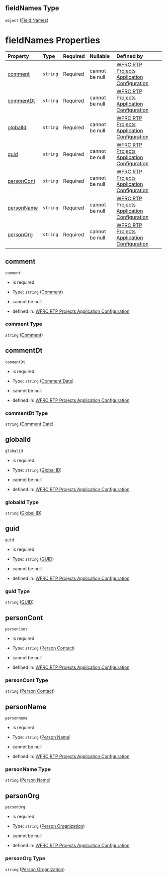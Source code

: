 ## fieldNames Type

`object` ([Field Names](config-properties-project-information-widget-config-properties-field-names.md))

# fieldNames Properties

| Property                  | Type     | Required | Nullable       | Defined by                                                                                                                                                                                                                                                                                       |
| :------------------------ | :------- | :------- | :------------- | :----------------------------------------------------------------------------------------------------------------------------------------------------------------------------------------------------------------------------------------------------------------------------------------------- |
| [comment](#comment)       | `string` | Required | cannot be null | [WFRC RTP Projects Application Configuration](config-properties-project-information-widget-config-properties-field-names-properties-comment.md "https://wfrc.org/rtp-2023-adopted-map/config.schema.json#/properties/projectInformation/properties/fieldNames/properties/comment")               |
| [commentDt](#commentdt)   | `string` | Required | cannot be null | [WFRC RTP Projects Application Configuration](config-properties-project-information-widget-config-properties-field-names-properties-comment-date.md "https://wfrc.org/rtp-2023-adopted-map/config.schema.json#/properties/projectInformation/properties/fieldNames/properties/commentDt")        |
| [globalId](#globalid)     | `string` | Required | cannot be null | [WFRC RTP Projects Application Configuration](config-properties-project-information-widget-config-properties-field-names-properties-global-id.md "https://wfrc.org/rtp-2023-adopted-map/config.schema.json#/properties/projectInformation/properties/fieldNames/properties/globalId")            |
| [guid](#guid)             | `string` | Required | cannot be null | [WFRC RTP Projects Application Configuration](config-properties-project-information-widget-config-properties-field-names-properties-guid.md "https://wfrc.org/rtp-2023-adopted-map/config.schema.json#/properties/projectInformation/properties/fieldNames/properties/guid")                     |
| [personCont](#personcont) | `string` | Required | cannot be null | [WFRC RTP Projects Application Configuration](config-properties-project-information-widget-config-properties-field-names-properties-person-contact.md "https://wfrc.org/rtp-2023-adopted-map/config.schema.json#/properties/projectInformation/properties/fieldNames/properties/personCont")     |
| [personName](#personname) | `string` | Required | cannot be null | [WFRC RTP Projects Application Configuration](config-properties-project-information-widget-config-properties-field-names-properties-person-name.md "https://wfrc.org/rtp-2023-adopted-map/config.schema.json#/properties/projectInformation/properties/fieldNames/properties/personName")        |
| [personOrg](#personorg)   | `string` | Required | cannot be null | [WFRC RTP Projects Application Configuration](config-properties-project-information-widget-config-properties-field-names-properties-person-organization.md "https://wfrc.org/rtp-2023-adopted-map/config.schema.json#/properties/projectInformation/properties/fieldNames/properties/personOrg") |

## comment



`comment`

* is required

* Type: `string` ([Comment](config-properties-project-information-widget-config-properties-field-names-properties-comment.md))

* cannot be null

* defined in: [WFRC RTP Projects Application Configuration](config-properties-project-information-widget-config-properties-field-names-properties-comment.md "https://wfrc.org/rtp-2023-adopted-map/config.schema.json#/properties/projectInformation/properties/fieldNames/properties/comment")

### comment Type

`string` ([Comment](config-properties-project-information-widget-config-properties-field-names-properties-comment.md))

## commentDt



`commentDt`

* is required

* Type: `string` ([Comment Date](config-properties-project-information-widget-config-properties-field-names-properties-comment-date.md))

* cannot be null

* defined in: [WFRC RTP Projects Application Configuration](config-properties-project-information-widget-config-properties-field-names-properties-comment-date.md "https://wfrc.org/rtp-2023-adopted-map/config.schema.json#/properties/projectInformation/properties/fieldNames/properties/commentDt")

### commentDt Type

`string` ([Comment Date](config-properties-project-information-widget-config-properties-field-names-properties-comment-date.md))

## globalId



`globalId`

* is required

* Type: `string` ([Global ID](config-properties-project-information-widget-config-properties-field-names-properties-global-id.md))

* cannot be null

* defined in: [WFRC RTP Projects Application Configuration](config-properties-project-information-widget-config-properties-field-names-properties-global-id.md "https://wfrc.org/rtp-2023-adopted-map/config.schema.json#/properties/projectInformation/properties/fieldNames/properties/globalId")

### globalId Type

`string` ([Global ID](config-properties-project-information-widget-config-properties-field-names-properties-global-id.md))

## guid



`guid`

* is required

* Type: `string` ([GUID](config-properties-project-information-widget-config-properties-field-names-properties-guid.md))

* cannot be null

* defined in: [WFRC RTP Projects Application Configuration](config-properties-project-information-widget-config-properties-field-names-properties-guid.md "https://wfrc.org/rtp-2023-adopted-map/config.schema.json#/properties/projectInformation/properties/fieldNames/properties/guid")

### guid Type

`string` ([GUID](config-properties-project-information-widget-config-properties-field-names-properties-guid.md))

## personCont



`personCont`

* is required

* Type: `string` ([Person Contact](config-properties-project-information-widget-config-properties-field-names-properties-person-contact.md))

* cannot be null

* defined in: [WFRC RTP Projects Application Configuration](config-properties-project-information-widget-config-properties-field-names-properties-person-contact.md "https://wfrc.org/rtp-2023-adopted-map/config.schema.json#/properties/projectInformation/properties/fieldNames/properties/personCont")

### personCont Type

`string` ([Person Contact](config-properties-project-information-widget-config-properties-field-names-properties-person-contact.md))

## personName



`personName`

* is required

* Type: `string` ([Person Name](config-properties-project-information-widget-config-properties-field-names-properties-person-name.md))

* cannot be null

* defined in: [WFRC RTP Projects Application Configuration](config-properties-project-information-widget-config-properties-field-names-properties-person-name.md "https://wfrc.org/rtp-2023-adopted-map/config.schema.json#/properties/projectInformation/properties/fieldNames/properties/personName")

### personName Type

`string` ([Person Name](config-properties-project-information-widget-config-properties-field-names-properties-person-name.md))

## personOrg



`personOrg`

* is required

* Type: `string` ([Person Organization](config-properties-project-information-widget-config-properties-field-names-properties-person-organization.md))

* cannot be null

* defined in: [WFRC RTP Projects Application Configuration](config-properties-project-information-widget-config-properties-field-names-properties-person-organization.md "https://wfrc.org/rtp-2023-adopted-map/config.schema.json#/properties/projectInformation/properties/fieldNames/properties/personOrg")

### personOrg Type

`string` ([Person Organization](config-properties-project-information-widget-config-properties-field-names-properties-person-organization.md))
